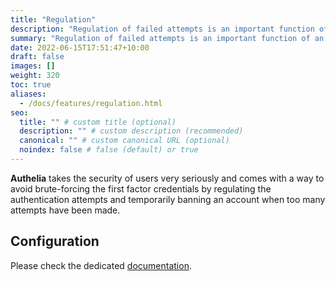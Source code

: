 ```yaml
---
title: "Regulation"
description: "Regulation of failed attempts is an important function of an IAM system."
summary: "Regulation of failed attempts is an important function of an IAM system."
date: 2022-06-15T17:51:47+10:00
draft: false
images: []
weight: 320
toc: true
aliases:
  - /docs/features/regulation.html
seo:
  title: "" # custom title (optional)
  description: "" # custom description (recommended)
  canonical: "" # custom canonical URL (optional)
  noindex: false # false (default) or true
---
```


__Authelia__ takes the security of users very seriously and comes with a way to avoid brute-forcing the first factor
credentials by regulating the authentication attempts and temporarily banning an account when too many attempts have
been made.

## Configuration

Please check the dedicated [documentation](../../configuration/security/regulation.md).
